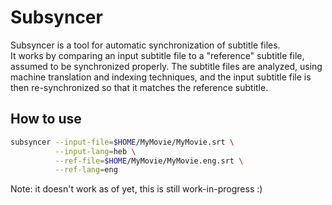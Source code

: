# Subsyncer

Subsyncer is a tool for automatic synchronization of subtitle files.  
It works by comparing an input subtitle file to a "reference" subtitle file,
assumed to be synchronized properly. The subtitle files are analyzed, using machine
translation and indexing techniques, and the input subtitle file is then re-synchronized
so that it matches the reference subtitle.
 
## How to use

```sh
subsyncer --input-file=$HOME/MyMovie/MyMovie.srt \
          --input-lang=heb \
          --ref-file=$HOME/MyMovie/MyMovie.eng.srt \
          --ref-lang=eng
```

Note: it doesn't work as of yet, this is still work-in-progress :)